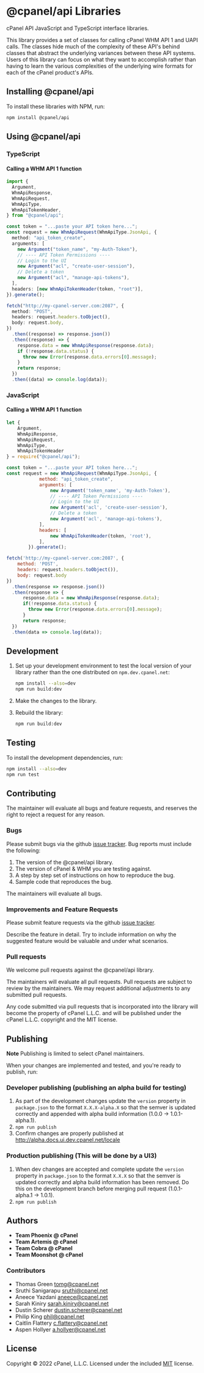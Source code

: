 # @cpanel/api Libraries

cPanel API JavaScript and TypeScript interface libraries.

This library provides a set of classes for calling cPanel WHM API 1 and UAPI calls. The classes hide much of the complexity of these API's behind classes that abstract the underlying variances between these API systems. Users of this library can focus on what they want to accomplish rather than having to learn the various complexities of the underlying wire formats for each of the cPanel product's APIs.

## Installing @cpanel/api

To install these libraries with NPM, run:

```sh
npm install @cpanel/api
```

## Using @cpanel/api

### TypeScript

#### Calling a WHM API 1 function

```ts
import {
  Argument,
  WhmApiResponse,
  WhmApiRequest,
  WhmApiType,
  WhmApiTokenHeader,
} from "@cpanel/api";

const token = "...paste your API token here...";
const request = new WhmApiRequest(WhmApiType.JsonApi, {
  method: "api_token_create",
  arguments: [
    new Argument("token_name", "my-Auth-Token"),
    // ---- API Token Permissions ----
    // Login to the UI
    new Argument("acl", "create-user-session"),
    // Delete a token
    new Argument("acl", "manage-api-tokens"),
  ],
  headers: [new WhmApiTokenHeader(token, "root")],
}).generate();

fetch("http://my-cpanel-server.com:2087", {
  method: "POST",
  headers: request.headers.toObject(),
  body: request.body,
})
  .then((response) => response.json())
  .then((response) => {
    response.data = new WhmApiResponse(response.data);
    if (!response.data.status) {
      throw new Error(response.data.errors[0].message);
    }
    return response;
  })
  .then((data) => console.log(data));
```

### JavaScript

#### Calling a WHM API 1 function

```js
let {
    Argument,
    WhmApiResponse,
    WhmApiRequest,
    WhmApiType,
    WhmApiTokenHeader
} = require("@cpanel/api");

const token = "...paste your API token here...";
const request = new WhmApiRequest(WhmApiType.JsonApi, {
            method: "api_token_create",
            arguments: [
                new Argument('token_name', 'my-Auth-Token'),
                // ---- API Token Permissions ----
                // Login to the UI
                new Argument('acl', 'create-user-session'),
                // Delete a token
                new Argument('acl', 'manage-api-tokens'),
            ],
            headers: [
                new WhmApiTokenHeader(token, 'root'),
            ],
        }).generate();

fetch('http://my-cpanel-server.com:2087', {
    method: 'POST',
    headers: request.headers.toObject()),
    body: request.body
})
  .then(response => response.json())
  .then(response => {
      response.data = new WhmApiResponse(response.data);
      if(!response.data.status) {
        throw new Error(response.data.errors[0].message);
      }
      return response;
  })
  .then(data => console.log(data));
```

## Development

1. Set up your development environment to test the local version of your library rather than the one distributed on `npm.dev.cpanel.net`:

   ```sh
   npm install --also=dev
   npm run build:dev
   ```

2. Make the changes to the library.
3. Rebuild the library:

   ```sh
   npm run build:dev
   ```

## Testing

To install the development dependencies, run:

```sh
npm install --also=dev
npm run test
```

## Contributing

The maintainer will evaluate all bugs and feature requests, and reserves the right to reject a request for any reason.

### Bugs

Please submit bugs via the github [issue tracker](https://github.com/CpanelInc/cpanel-node-api/issues). Bug reports must include the following:

1. The version of the @cpanel/api library.
2. The version of cPanel & WHM you are testing against.
3. A step by step set of instructions on how to reproduce the bug.
4. Sample code that reproduces the bug.

The maintainers will evaluate all bugs.

### Improvements and Feature Requests

Please submit feature requests via the github [issue tracker](https://github.com/CpanelInc/cpanel-node-api/issues).

Describe the feature in detail. Try to include information on why the suggested feature would be valuable and under what scenarios.

### Pull requests

We welcome pull requests against the @cpanel/api library.

The maintainers will evaluate all pull requests. Pull requests are subject to review by the maintainers. We may request additional adjustments to any submitted pull requests.

Any code submitted via pull requests that is incorporated into the library will become the property of cPanel L.L.C. and will be published under the cPanel L.L.C. copyright and the MIT license.

## Publishing

**Note** Publishing is limited to select cPanel maintainers.

When your changes are implemented and tested, and you're ready to publish, run:

### Developer publishing (publishing an alpha build for testing)

1. As part of the development changes update the `version` property in `package.json` to the format `X.X.X-alpha.X` so that the semver is updated correctly and appended with alpha build information (1.0.0 -> 1.0.1-alpha.1).
2. `npm run publish`
3. Confirm changes are properly published at http://alpha.docs.ui.dev.cpanel.net/locale

### Production publishing (This will be done by a UI3)

1. When dev changes are accepted and complete update the `version` property in `package.json` to the format `X.X.X` so that the semver is updated correctly and alpha build information has been removed. Do this on the development branch before merging pull request (1.0.1-alpha.1 -> 1.0.1).
2. `npm run publish`

## Authors

- **Team Phoenix @ cPanel**
- **Team Artemis @ cPanel**
- **Team Cobra @ cPanel**
- **Team Moonshot @ cPanel**

### Contributors

- Thomas Green <tomg@cpanel.net>
- Sruthi Sanigarapu <sruthi@cpanel.net>
- Aneece Yazdani <aneece@cpanel.net>
- Sarah Kiniry <sarah.kiniry@cpanel.net>
- Dustin Scherer <dustin.scherer@cpanel.net>
- Philip King <phil@cpanel.net>
- Caitlin Flattery <c.flattery@cpanel.net>
- Aspen Hollyer <a.hollyer@cpanel.net>

## License

Copyright © 2022 cPanel, L.L.C.
Licensed under the included [MIT](https://github.com/CpanelInc/cpanel-node-api/blob/main/LICENSE) license.
